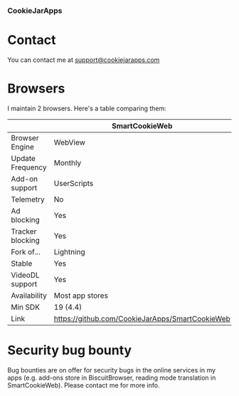 ### CookieJarApps

# Contact

You can contact me at support@cookiejarapps.com

# Browsers

I maintain 2 browsers. Here's a table comparing them:

|                  | SmartCookieWeb | BiscuitBrowser | 
| ---------------- | -------------- | -------------- | 
| Browser Engine   | WebView        | GeckoView      | 
| Update Frequency | Monthly        | Monthly        | 
| Add-on support   | UserScripts    | Yes            | 
| Telemetry        | No             | No             | 
| Ad blocking      | Yes            | With add-on    | 
| Tracker blocking | Yes            | With add-on    | 
| Fork of...       | Lightning      | None           | 
| Stable           | Yes            | No             | 
| VideoDL support  | Yes            | No             | 
| Availability     | Most app stores| GitHub         | 
| Min SDK          | 19 (4.4)       | 21 (5.0)       | 
| Link | https://github.com/CookieJarApps/SmartCookieWeb | https://github.com/CookieJarApps/BiscuitBrowser |

# Security bug bounty

Bug bounties are on offer for security bugs in the online services in my apps (e.g. add-ons store in BiscuitBrowser, reading mode translation in SmartCookieWeb). Please contact me for more info.
